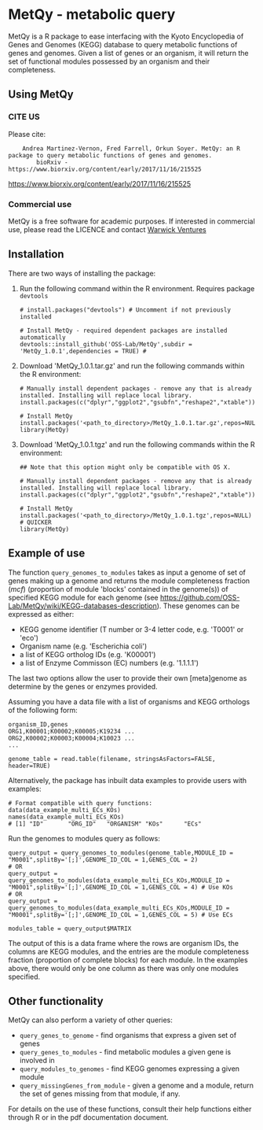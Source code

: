# MetQy - metabolic query 

MetQy is a R package to ease interfacing with the Kyoto Encyclopedia of Genes and Genomes (KEGG) database to query metabolic functions of genes and genomes. Given a list of genes or an organism, it will return the set of functional modules possessed by an organism and their completeness.

## Using MetQy
### CITE US
Please cite:
```
    Andrea Martinez-Vernon, Fred Farrell, Orkun Soyer. MetQy: an R package to query metabolic functions of genes and genomes. 
        bioRxiv - https://www.biorxiv.org/content/early/2017/11/16/215525
```
https://www.biorxiv.org/content/early/2017/11/16/215525

### Commercial use
MetQy is a free software for academic purposes. If interested in commercial  use, please read the LICENCE and contact [Warwick Ventures](mailto:ventures@warwick.ac.uk)

## Installation
There are two ways of installing the package:

1. Run the following command within the R environment. Requires package `devtools`
    ```
    # install.packages("devtools") # Uncomment if not previously installed 
    
    # Install MetQy - required dependent packages are installed automatically
    devtools::install_github('OSS-Lab/MetQy',subdir = 'MetQy_1.0.1',dependencies = TRUE) # 
    ```
    
2. Download 'MetQy_1.0.1.tar.gz' and run the following commands within the R environment:
    ```
    # Manually install dependent packages - remove any that is already installed. Installing will replace local library.
    install.packages(c("dplyr","ggplot2","gsubfn","reshape2","xtable"))
    
    # Install MetQy
    install.packages('<path_to_directory>/MetQy_1.0.1.tar.gz',repos=NULL)
    library(MetQy)
    ```

3. Download 'MetQy_1.0.1.tgz' and run the following commands within the R environment:
    ```
    ## Note that this option might only be compatible with OS X. 
    
    # Manually install dependent packages - remove any that is already installed. Installing will replace local library.
    install.packages(c("dplyr","ggplot2","gsubfn","reshape2","xtable"))
    
    # Install MetQy
    install.packages('<path_to_directory>/MetQy_1.0.1.tgz',repos=NULL)  # QUICKER
    library(MetQy)
    ```
 
## Example of use

The function `query_genomes_to_modules` takes as input a genome of set of genes making up a genome and returns the module completeness fraction (_mcf_) (proportion of module 'blocks' contained in the genome(s)) of specified KEGG module for each genome (see https://github.com/OSS-Lab/MetQy/wiki/KEGG-databases-description). These genomes can be expressed as either:

* KEGG genome identifier (T number or 3-4 letter code, e.g. 'T0001' or 'eco')
* Organism name (e.g. 'Escherichia coli')
* a list of KEGG ortholog IDs (e.g. 'K00001')
* a list of Enzyme Commisson (EC) numbers (e.g. '1.1.1.1')

The last two options allow the user to provide their own [meta]genome as determine by the genes or enzymes provided.

Assuming you have a data file with a list of organisms and KEGG orthologs of the following form:

    organism_ID,genes
    ORG1,K00001;K00002;K00005;K19234 ...
    ORG2,K00002;K00003;K00004;K10023 ...
    ...
    
    genome_table = read.table(filename, stringsAsFactors=FALSE, header=TRUE)
    
Alternatively, the package has inbuilt data examples to provide users with examples:
    
    # Format compatible with query functions:
    data(data_example_multi_ECs_KOs)
    names(data_example_multi_ECs_KOs)
    # [1] "ID"       "ORG_ID"   "ORGANISM" "KOs"      "ECs"     

Run the genomes to modules query as follows:
    
    query_output = query_genomes_to_modules(genome_table,MODULE_ID = "M0001",splitBy='[;]',GENOME_ID_COL = 1,GENES_COL = 2)
    # OR
    query_output = query_genomes_to_modules(data_example_multi_ECs_KOs,MODULE_ID = "M0001",splitBy='[;]',GENOME_ID_COL = 1,GENES_COL = 4) # Use KOs
    # OR
    query_output = query_genomes_to_modules(data_example_multi_ECs_KOs,MODULE_ID = "M0001",splitBy='[;]',GENOME_ID_COL = 1,GENES_COL = 5) # Use ECs

    modules_table = query_output$MATRIX
    
The output of this is a data frame where the rows are organism IDs, the columns are KEGG modules, and the entries are the module completeness fraction (proportion of complete blocks) for each module. In the examples above, there would only be one column as there was only one modules specified.

## Other functionality

MetQy can also perform a variety of other queries:

 * `query_genes_to_genome` - find organisms that express a given set of genes
 * `query_genes_to_modules` - find metabolic modules a given gene is involved in
 * `query_modules_to_genomes` - find KEGG genomes expressing a given module
 * `query_missingGenes_from_module` - given a genome and a module, return the set of genes missing from that module, if any.
  
For details on the use of these functions, consult their help functions either through R or in the pdf documentation document.
